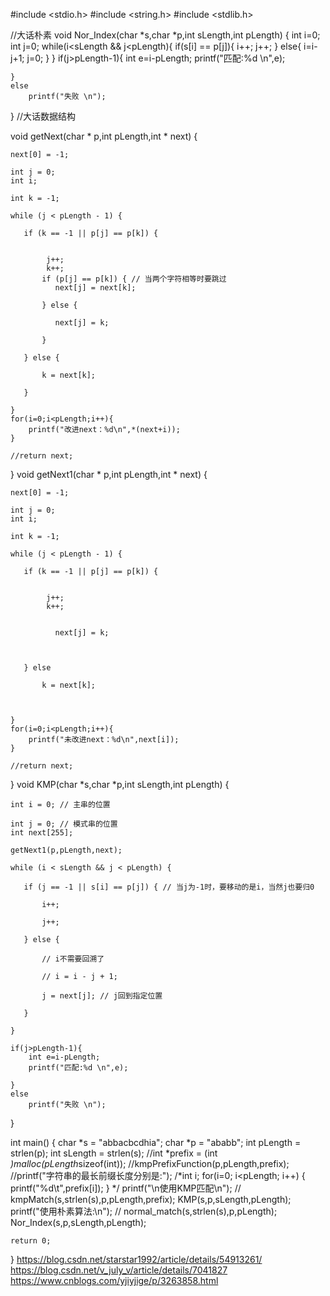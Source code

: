 #include <stdio.h>
#include <string.h>
#include <stdlib.h>

//大话朴素
void Nor_Index(char *s,char *p,int sLength,int pLength)
{
    int i=0;
    int j=0;
    while(i<sLength && j<pLength){
        if(s[i] == p[j]){
            i++;
            j++;
        }
        else{
            i=i-j+1;
            j=0;
        }
    }
    if(j>pLength-1){
        int e=i-pLength;
        printf("匹配:%d \n",e);

    }
    else
        printf("失败 \n");

}
//大话数据结构

void getNext(char * p,int pLength,int * next) {

    next[0] = -1;

    int j = 0;
    int i;

    int k = -1;

    while (j < pLength - 1) {

       if (k == -1 || p[j] == p[k]) {


            j++;
            k++;
           if (p[j] == p[k]) { // 当两个字符相等时要跳过
              next[j] = next[k];

           } else {

              next[j] = k;

           }

       } else {

           k = next[k];

       }

    }
    for(i=0;i<pLength;i++){
        printf("改进next：%d\n",*(next+i));
    }

    //return next;

}
void getNext1(char * p,int pLength,int * next) {

    next[0] = -1;

    int j = 0;
    int i;

    int k = -1;

    while (j < pLength - 1) {

       if (k == -1 || p[j] == p[k]) {


            j++;
            k++;


              next[j] = k;



       } else

           k = next[k];



    }
    for(i=0;i<pLength;i++){
        printf("未改进next：%d\n",next[i]);
    }

    //return next;

}
 void KMP(char *s,char *p,int sLength,int pLength) {


    int i = 0; // 主串的位置

    int j = 0; // 模式串的位置
    int next[255];

    getNext1(p,pLength,next);

    while (i < sLength && j < pLength) {

       if (j == -1 || s[i] == p[j]) { // 当j为-1时，要移动的是i，当然j也要归0

           i++;

           j++;

       } else {

           // i不需要回溯了

           // i = i - j + 1;

           j = next[j]; // j回到指定位置

       }

    }

    if(j>pLength-1){
        int e=i-pLength;
        printf("匹配:%d \n",e);

    }
    else
        printf("失败 \n");

}




int main()
{
    char *s = "abbacbcdhia";
    char *p = "ababb";
    int pLength = strlen(p);
    int sLength = strlen(s);
    //int *prefix = (int *)malloc(pLength*sizeof(int));
    //kmpPrefixFunction(p,pLength,prefix);
    //printf("字符串的最长前缀长度分别是:");
    /*int i;
    for(i=0; i<pLength; i++)
    {
        printf("%d\t",prefix[i]);
    }
    */
    printf("\n使用KMP匹配\n");
   // kmpMatch(s,strlen(s),p,pLength,prefix);
   KMP(s,p,sLength,pLength);
    printf("使用朴素算法:\n");
   // normal_match(s,strlen(s),p,pLength);
   Nor_Index(s,p,sLength,pLength);

    return 0;
}
https://blog.csdn.net/starstar1992/article/details/54913261/
https://blog.csdn.net/v_july_v/article/details/7041827
https://www.cnblogs.com/yjiyjige/p/3263858.html

